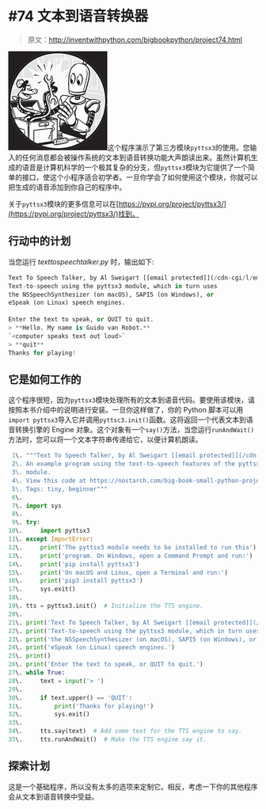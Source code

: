 # #74 文本到语音转换器

> 原文：<http://inventwithpython.com/bigbookpython/project74.html>

![](img/9d995d63aaead72cad01120081eb8f75.png)这个程序演示了第三方模块`pyttsx3`的使用。您输入的任何消息都会被操作系统的文本到语音转换功能大声朗读出来。虽然计算机生成的语音是计算机科学的一个极其复杂的分支，但`pyttsx3`模块为它提供了一个简单的接口，使这个小程序适合初学者。一旦你学会了如何使用这个模块，你就可以把生成的语音添加到你自己的程序中。

关于`pyttsx3`模块的更多信息可以在[https://pypi.org/project/pyttsx3/](https://pypi.org/project/pyttsx3/)找到。

## 行动中的计划

当您运行 *texttospeechtalker.py* 时，输出如下:

```py
Text To Speech Talker, by Al Sweigart [[email protected]](/cdn-cgi/l/email-protection)
Text-to-speech using the pyttsx3 module, which in turn uses
the NSSpeechSynthesizer (on macOS), SAPI5 (on Windows), or
eSpeak (on Linux) speech engines.

Enter the text to speak, or QUIT to quit.
> **Hello. My name is Guido van Robot.**
`<computer speaks text out loud>`
> **quit**
Thanks for playing!
```

## 它是如何工作的

这个程序很短，因为`pyttsx3`模块处理所有的文本到语音代码。要使用该模块，请按照本书介绍中的说明进行安装。一旦你这样做了，你的 Python 脚本可以用`import pyttsx3`导入它并调用`pyttsc3.init()`函数。这将返回一个代表文本到语音转换引擎的 Engine 对象。这个对象有一个`say()`方法，当您运行`runAndWait()`方法时，您可以将一个文本字符串传递给它，以便计算机朗读。

```py
 1\. """Text To Speech Talker, by Al Sweigart [[email protected]](/cdn-cgi/l/email-protection)
 2\. An example program using the text-to-speech features of the pyttsx3
 3\. module.
 4\. View this code at https://nostarch.com/big-book-small-python-projects
 5\. Tags: tiny, beginner"""
 6\. 
 7\. import sys
 8\. 
 9\. try:
10\.     import pyttsx3
11\. except ImportError:
12\.     print('The pyttsx3 module needs to be installed to run this')
13\.     print('program. On Windows, open a Command Prompt and run:')
14\.     print('pip install pyttsx3')
15\.     print('On macOS and Linux, open a Terminal and run:')
16\.     print('pip3 install pyttsx3')
17\.     sys.exit()
18\. 
19\. tts = pyttsx3.init()  # Initialize the TTS engine.
20\. 
21\. print('Text To Speech Talker, by Al Sweigart [[email protected]](/cdn-cgi/l/email-protection)')
22\. print('Text-to-speech using the pyttsx3 module, which in turn uses')
23\. print('the NSSpeechSynthesizer (on macOS), SAPI5 (on Windows), or')
24\. print('eSpeak (on Linux) speech engines.')
25\. print()
26\. print('Enter the text to speak, or QUIT to quit.')
27\. while True:
28\.     text = input('> ')
29\. 
30\.     if text.upper() == 'QUIT':
31\.         print('Thanks for playing!')
32\.         sys.exit()
33\. 
34\.     tts.say(text)  # Add some text for the TTS engine to say.
35\.     tts.runAndWait()  # Make the TTS engine say it. 
```

## 探索计划

这是一个基础程序，所以没有太多的选项来定制它。相反，考虑一下你的其他程序会从文本到语音转换中受益。
